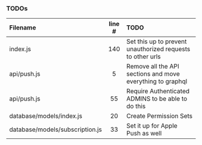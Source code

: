 ### TODOs
| Filename | line # | TODO
|:------|:------:|:------
| index.js | 140 | Set this up to prevent unauthorized requests to other urls
| api/push.js | 5 | Remove all the API sections and move everything to graphql
| api/push.js | 55 | Require Authenticated ADMINS to be able to do this
| database/models/index.js | 20 | Create Permission Sets
| database/models/subscription.js | 33 | Set it up for Apple Push as well